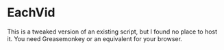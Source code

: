 # EachVid
This is a tweaked version of an existing script, but I found no place to host it.
You need Greasemonkey or an equivalent for your browser.
